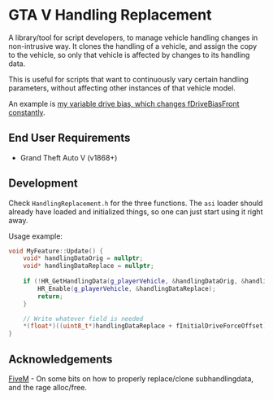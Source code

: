 GTA V Handling Replacement
==========================

A library/tool for script developers, to manage vehicle handling changes in non-intrusive way. It clones the handling of a vehicle, and assign the copy to the vehicle, so only that vehicle is affected by changes to its handling data.

This is useful for scripts that want to continuously vary certain handling parameters, without affecting other instances of that vehicle model.

An example is [my variable drive bias, which changes fDriveBiasFront constantly](https://www.youtube.com/watch?v=XpsykqjwiMM).

## End User Requirements

* Grand Theft Auto V (v1868+)

## Development

Check `HandlingReplacement.h` for the three functions. The `asi` loader should already have loaded and initialized things, so one can just start using it right away.

Usage example:

```cpp
void MyFeature::Update() {
    void* handlingDataOrig = nullptr;
    void* handlingDataReplace = nullptr;
    
    if (!HR_GetHandlingData(g_playerVehicle, &handlingDataOrig, &handlingDataReplace)) {
        HR_Enable(g_playerVehicle, &handlingDataReplace);
        return;
    }

    // Write whatever field is needed
    *(float*)((uint8_t*)handlingDataReplace + fInitialDriveForceOffset) = 1.0f;
}
```

## Acknowledgements

[FiveM](https://github.com/citizenfx/fivem) - On some bits on how to properly replace/clone subhandlingdata, and the rage alloc/free.

